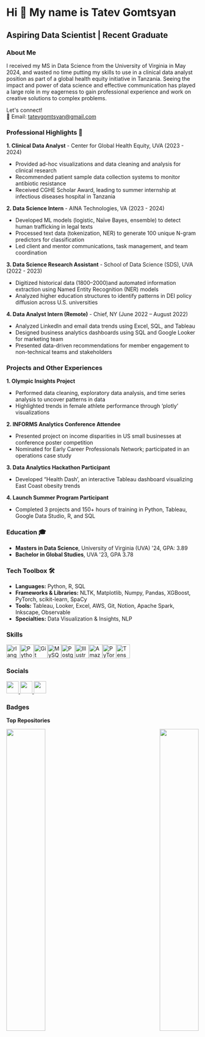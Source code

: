 Hi 👋 My name is Tatev Gomtsyan
===============================

Aspiring Data Scientist | Recent Graduate 
------------------------------------------

### About Me
I received my MS in Data Science from the University of Virginia in May 2024, and wasted no time putting my skills to use in a clinical data analyst position as part of a global health equity initiative in Tanzania. Seeing the impact and power of data science and effective communication has played a large role in my eagerness to gain professional experience and work on creative solutions to complex problems. 

Let's connect! <br />
📧 Email: tatevgomtsyan@gmail.com   

### Professional Highlights 🌟
**1. Clinical Data Analyst** - Center for Global Health Equity, UVA (2023 - 2024) <br />
- Provided ad-hoc visualizations and data cleaning and analysis for clinical research <br />
-	Recommended patient sample data collection systems to monitor antibiotic resistance <br />
-	Received CGHE Scholar Award, leading to summer internship at infectious diseases hospital in Tanzania <br />

**2. Data Science Intern** - AINA Technologies, VA (2023 - 2024) <br />
-	Developed ML models (logistic, Naïve Bayes, ensemble) to detect human trafficking in legal texts <br />
-	Processed text data (tokenization, NER) to generate 100 unique N-gram predictors for classification <br />
-	Led client and mentor communications, task management, and team coordination <br />

**3. Data Science Research Assistant** - School of Data Science (SDS), UVA (2022 - 2023) <br />
- Digitized historical data (1800–2000)and automated information extraction using Named Entity Recognition (NER) models
- Analyzed higher education structures to identify patterns in DEI policy diffusion across U.S. universities
  
**4. Data Analyst Intern (Remote)** - Chief, NY (June 2022 – August 2022)<br />
- Analyzed LinkedIn and email data trends using Excel, SQL, and Tableau <br />
-	Designed business analytics dashboards using SQL and Google Looker for marketing team<br />
-	Presented data-driven recommendations for member engagement to non-technical teams and stakeholders<br />

### Projects and Other Experiences
**1. Olympic Insights Project** 		<br />							          	         
-	Performed data cleaning, exploratory data analysis, and time series analysis to uncover patterns in data<br />
- Highlighted trends in female athlete performance through ‘plotly’ visualizations<br />

**2. INFORMS Analytics Conference Attendee**<br />
- Presented project on income disparities in US small businesses at conference poster competition <br />
- Nominated for Early Career Professionals Network; participated in an operations case study <br />

**3. Data Analytics Hackathon Participant**<br />
- Developed “Health Dash’, an interactive Tableau dashboard visualizing East Coast obesity trends<br />

**4. Launch Summer Program Participant** <br />                                          
- Completed 3 projects and 150+ hours of training in Python, Tableau, Google Data Studio, R, and SQL<br />

### Education 🎓                                    	
- **Masters in Data Science**, University of Virginia (UVA) '24, GPA: 3.89
- **Bachelor in Global Studies**, UVA '23, GPA 3.78

### Tech Toolbox 🛠️ 
- **Languages:** Python, R, SQL
- **Frameworks & Libraries:** NLTK, Matplotlib, Numpy, Pandas, XGBoost, PyTorch, scikit-learn, SpaCy
- **Tools:** Tableau, Looker, Excel, AWS, Git, Notion, Apache Spark, Inkscape, Observable
- **Specialties:** Data Visualization & Insights, NLP

### Skills

<p align="left">
<a href="https://www.r-project.org/" target="_blank" rel="noreferrer"><img src="https://raw.githubusercontent.com/danielcranney/readme-generator/main/public/icons/skills/rlang-colored.svg" width="36" height="36" alt="rlang" /></a><a href="https://www.python.org/" target="_blank" rel="noreferrer"><img src="https://raw.githubusercontent.com/danielcranney/readme-generator/main/public/icons/skills/python-colored.svg" width="36" height="36" alt="Python" /></a><a href="https://git-scm.com/" target="_blank" rel="noreferrer"><img src="https://raw.githubusercontent.com/danielcranney/readme-generator/main/public/icons/skills/git-colored.svg" width="36" height="36" alt="Git" /></a><a href="https://www.mysql.com/" target="_blank" rel="noreferrer"><img src="https://raw.githubusercontent.com/danielcranney/readme-generator/main/public/icons/skills/mysql-colored.svg" width="36" height="36" alt="MySQL" /></a><a href="https://www.postgresql.org/" target="_blank" rel="noreferrer"><img src="https://raw.githubusercontent.com/danielcranney/readme-generator/main/public/icons/skills/postgresql-colored.svg" width="36" height="36" alt="PostgreSQL" /></a><a href="https://www.adobe.com/uk/products/illustrator.html" target="_blank" rel="noreferrer"><img src="https://raw.githubusercontent.com/danielcranney/readme-generator/main/public/icons/skills/illustrator-colored.svg" width="36" height="36" alt="Illustrator" /></a><a href="https://aws.amazon.com" target="_blank" rel="noreferrer"><img src="https://raw.githubusercontent.com/danielcranney/readme-generator/main/public/icons/skills/aws-colored.svg" width="36" height="36" alt="Amazon Web Services" /></a><a href="https://pytorch.org/" target="_blank" rel="noreferrer"><img src="https://raw.githubusercontent.com/danielcranney/readme-generator/main/public/icons/skills/pytorch-colored.svg" width="36" height="36" alt="PyTorch" /></a><a href="https://www.tensorflow.org/" target="_blank" rel="noreferrer"><img src="https://raw.githubusercontent.com/danielcranney/readme-generator/main/public/icons/skills/tensorflow-colored.svg" width="36" height="36" alt="TensorFlow" /></a>
</p>

### Socials

<p align="left"> <a href="https://www.github.com/tatevmane" target="_blank" rel="noreferrer"> <picture> <source media="(prefers-color-scheme: dark)" srcset="https://raw.githubusercontent.com/danielcranney/readme-generator/main/public/icons/socials/github-dark.svg" /> <source media="(prefers-color-scheme: light)" srcset="https://raw.githubusercontent.com/danielcranney/readme-generator/main/public/icons/socials/github.svg" /> <img src="https://raw.githubusercontent.com/danielcranney/readme-generator/main/public/icons/socials/github.svg" width="32" height="32" /> </picture> </a> <a href="https://www.linkedin.com/in/tatev-g-a2b72413a/" target="_blank" rel="noreferrer"> <picture> <source media="(prefers-color-scheme: dark)" srcset="https://raw.githubusercontent.com/danielcranney/readme-generator/main/public/icons/socials/linkedin-dark.svg" /> <source media="(prefers-color-scheme: light)" srcset="https://raw.githubusercontent.com/danielcranney/readme-generator/main/public/icons/socials/linkedin.svg" /> <img src="https://raw.githubusercontent.com/danielcranney/readme-generator/main/public/icons/socials/linkedin.svg" width="32" height="32" /> </picture> </a> <a href="http://www.medium.com/@tatevdoesdata" target="_blank" rel="noreferrer"> <picture> <source media="(prefers-color-scheme: dark)" srcset="https://raw.githubusercontent.com/danielcranney/readme-generator/main/public/icons/socials/medium-dark.svg" /> <source media="(prefers-color-scheme: light)" srcset="https://raw.githubusercontent.com/danielcranney/readme-generator/main/public/icons/socials/medium.svg" /> <img src="https://raw.githubusercontent.com/danielcranney/readme-generator/main/public/icons/socials/medium.svg" width="32" height="32" /> </picture> </a></p> 

### Badges

<b>Top Repositories</b>

<div width="100%" align="center"><a href="https://github.com/tatevmane/Olympics" align="left"><img align="left" width="45%" src="https://github-readme-stats.vercel.app/api/pin/?username=tatevmane&repo=Olympics&title_color=0891b2&text_color=ffffff&icon_color=0891b2&bg_color=1c1917&hide_border=true&locale=en" /></a><a href="https://github.com/tatevmane/Health-Dash" align="right"><img align="right" width="45%" src="https://github-readme-stats.vercel.app/api/pin/?username=tatevmane&repo=Health-Dash&title_color=0891b2&text_color=ffffff&icon_color=0891b2&bg_color=1c1917&hide_border=true&locale=en" /></a></div><br /><br /><br /><br /><br /><br /><br />
